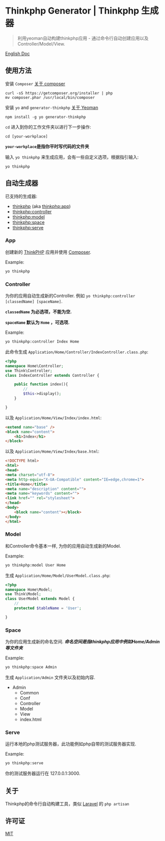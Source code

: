 # Thinkphp Generator | Thinkphp 生成器

> 利用yeoman自动构建thinkphp应用 - 通过命令行自动创建应用以及 Controller/Model/View.

[English Doc](/README_en.md)

## 使用方法

安装 `Composer` [关于 composer](https://getcomposer.org/)
```
curl -sS https://getcomposer.org/installer | php
mv composer.phar /usr/local/bin/composer
```


安装 `yo` and `generator-thinkphp` [关于 Yeoman](http://yeoman.io/)
```
npm install -g yo generator-thinkphp
```

`cd` 进入到你的工作文件夹以进行下一步操作:
```
cd [your-workplace]
```
**`your-workplace`是指你平时写代码的文件夹**

输入 `yo thinkphp` 来生成应用，会有一些自定义选项，根据指引输入:
```
yo thinkphp
```

## 自动生成器

已支持的生成器:

* [thinkphp](#app) (aka [thinkphp:app](#app))
* [thinkphp:controller](#controller)
* [thinkphp:model](#model)
* [thinkphp:space](#space)
* [thinkphp:serve](#serve)

### App

创建新的 [ThinkPHP](https://github.com/liu21st/thinkphp) 应用并使用 [Composer](https://getcomposer.org/).

Example:
```bash
yo thinkphp
```

### Controller

为你的应用自动生成新的Controller. 例如 `yo thinkphp:controller [classedName] [spaceName]`.

**`classedName` 为必选项，不能为空.**

**`spaceName` 默认为 `Home` ，可选项.**

Example:
```bash
yo thinkphp:controller Index Home
```

此命令生成 `Application/Home/Controller/IndexController.class.php`:
```php
<?php
namespace Home\Controller;
use Think\Controller;
class IndexController extends Controller {

    public function index(){
    	//
        $this->display();
    }

}
```

以及 `Application/Home/View/Index/index.html`:

```html
<extend name="base" />
<block name="content">
	<h1>Index</h1>
</block>
```

以及 `Application/Home/View/Index/base.html`:

```html
<!DOCTYPE html>
<html>
<head>
<meta charset="utf-8">
<meta http-equiv="X-UA-Compatible" content="IE=edge,chrome=1">
<title>Home</title>
<meta name="description" content="">
<meta name="keywords" content="">
<link href="" rel="stylesheet">
</head>
<body>
    <block name="content"></block>
</body>
</html>
```

### Model

和Controller命令基本一样, 为你的应用自动生成新的Model.

Example:
```bash
yo thinkphp:model User Home
```

生成 `Application/Home/Model/UserModel.class.php`:
```php
<?php
namespace Home\Model;
use Think\Model;
class UserModel extends Model {
	//
    protected $tableName = 'User';

}
```

### Space

为你的应用生成新的命名空间. ***命名空间是指thinkphp应用中例如Home/Admin等文件夹***

Example:
```bash
yo thinkphp:space Admin
```

生成 `Application/Admin` 文件夹以及初始内容.

* Admin
	* Common
	* Conf
	* Controller
	* Model
	* View
	* index.html


### Serve

运行本地的php测试服务器，此功能例如php自带的测试服务器实现.

Example:
```bash
yo thinkphp:serve
```

你的测试服务器运行在 127.0.0.1:3000.

## 关于

Thinkphp的命令行自动构建工具，类似 [Laravel](http://laravel.com) 的 `php artisan`

## 许可证

[MIT](/LICENSE)
